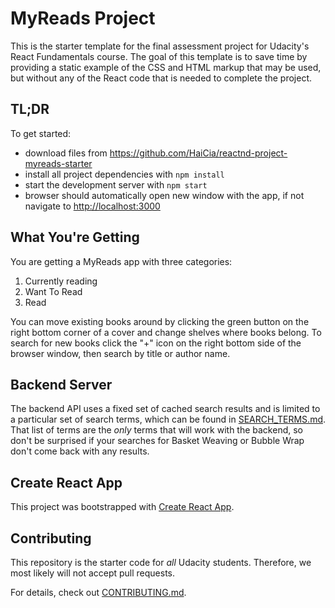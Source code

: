 # MyReads Project

This is the starter template for the final assessment project for Udacity's React Fundamentals course. The goal of this template is to save time by providing a static example of the CSS and HTML markup that may be used, but without any of the React code that is needed to complete the project. 

## TL;DR

To get started:

* download files from <https://github.com/HaiCia/reactnd-project-myreads-starter>
* install all project dependencies with `npm install`
* start the development server with `npm start`
* browser should automatically open new window with the app, if not navigate to <http://localhost:3000>

## What You're Getting

You are getting a MyReads app with three categories: 
  1. Currently reading
  2. Want To Read 
  3. Read

You can move existing books around by clicking the green button on the right bottom corner of a cover and change shelves where books belong. To search for new books click the "+" icon on the right bottom side of the browser window, then search by title or author name. 

## Backend Server

The backend API uses a fixed set of cached search results and is limited to a particular set of search terms, which can be found in [SEARCH_TERMS.md](SEARCH_TERMS.md). That list of terms are the _only_ terms that will work with the backend, so don't be surprised if your searches for Basket Weaving or Bubble Wrap don't come back with any results.

## Create React App

This project was bootstrapped with [Create React App](https://github.com/facebookincubator/create-react-app).

## Contributing

This repository is the starter code for _all_ Udacity students. Therefore, we most likely will not accept pull requests.

For details, check out [CONTRIBUTING.md](CONTRIBUTING.md).
